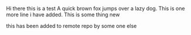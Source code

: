 Hi there this is a test
A quick brown fox jumps over a lazy dog.
This is one more line i have added.
This is some thing new

this has been added to remote repo by some one else
